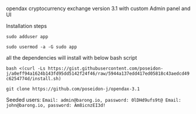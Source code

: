 opendax cryptocurrency exchange version 3.1 with custom Admin panel and UI


Installation steps

`sudo adduser app`

`sudo usermod -a -G sudo app`

all the dependencies will install with below bash script

`bash <(curl -Ls https://gist.githubusercontent.com/poseidon-j/a0eff94a1624b143fd95dd5142f24f46/raw/5944a137edd417ed05818c43aedcd49c6254774d/install.sh)`

`git clone https://github.com/poseidon-j/opendax-3.1`

Seeded users:
`Email: admin@barong.io, password: 0lDHd9ufs9t@
Email: john@barong.io, password: Am8icnzEI3d!`
